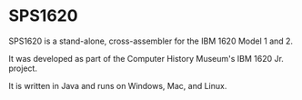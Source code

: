 # SPS1620
SPS1620 is a stand-alone, cross-assembler for the IBM 1620 Model 1 and 2.

It was developed as part of the Computer History Museum's IBM 1620 Jr. project.

It is written in Java and runs on Windows, Mac, and Linux.
